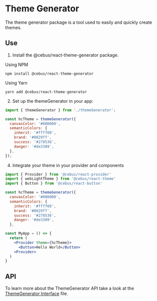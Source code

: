# Theme Generator

The theme generator package is a tool used to easily and quickly create themes.

## Use

1. Install the @cebus/react-theme-generator package.

Using NPM

```
npm install @cebus/react-theme-generator
```

Using Yarn

```
yarn add @cebus/react-theme-generator
```

2. Set up the themeGenerator in your app:

```jsx
import { themeGenerator } from './themeGenerator';

const hcTheme = themeGenerator({
  canvasColor: '#000000',
  semanticColors: {
    inherit: '#ffff00',
    brand: '#0029ff',
    success: '#278536',
    danger: '#de3309',
  },
});
```

4. Integrate your theme in your provider and components

```jsx
import { Provider } from '@cebus/react-provider'
import { webLightTheme } from '@cebus/react-theme'
import { Button } from '@cebus/react-button'

const hcTheme = themeGenerator({
  canvasColor: '#000000',
  semanticColors: {
    inherit: '#ffff00',
    brand: '#0029ff',
    success: '#278536',
    danger: '#de3309',
  },

const MyApp = () => {
  return (
    <Provider theme={hcTheme}>
      <Button>Hello World</Button>
    <Provider>
  )
}
```

## API

To learn more about the ThemeGenerator API take a look at the [ThemeGenerator Interface](src/theme-generator/themeGenerator.types.ts) file.
